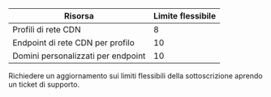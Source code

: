 
| Risorsa | Limite flessibile |
| --- | --- |
| Profili di rete CDN |8 |
| Endpoint di rete CDN per profilo |10 |
| Domini personalizzati per endpoint |10 |

Richiedere un aggiornamento sui limiti flessibili della sottoscrizione aprendo un ticket di supporto.



<!--HONumber=Nov16_HO3-->


